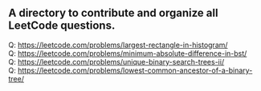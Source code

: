 ## A directory to contribute and organize all LeetCode questions.

Q: https://leetcode.com/problems/largest-rectangle-in-histogram/ <br>
Q: https://leetcode.com/problems/minimum-absolute-difference-in-bst/ <br>
Q: https://leetcode.com/problems/unique-binary-search-trees-ii/ <br>
Q: https://leetcode.com/problems/lowest-common-ancestor-of-a-binary-tree/ <br> 
